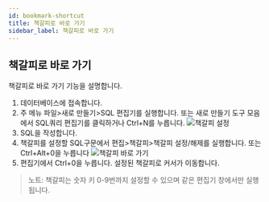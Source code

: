 ```yaml
---
id: bookmark-shortcut
title: 책갈피로 바로 가기
sidebar_label: 책갈피로 바로 가기
---
```


## 책갈피로 바로 가기

책갈피로 바로 가기 기능을 설명합니다.

1. 데이터베이스에 접속합니다.
2. 주 메뉴 파일>새로 만들기>SQL 편집기를 실행합니다. 또는 새로 만들기 도구 모음에서 SQL쿼리 편집기를 클릭하거나 Ctrl+N를 누릅니다.
![책갈피 설정](https://s3.ap-northeast-2.amazonaws.com/sqlgate-manual-content/6F81503DBD22DAD86CF032593D6D0770.jpg)
3. SQL을 작성합니다.
4. 책갈피를 설정할 SQL구문에서 편집>책갈피>책갈피 설정/해제를 실행합니다. 또는 Ctrl+Alt+0을 누릅니다
![책갈피 바로 가기](https://s3.ap-northeast-2.amazonaws.com/sqlgate-manual-content/123FA28947A47E42F8A8E3DF414AA9C5.jpg)
5. 편집기에서 Ctrl+0을 누릅니다. 설정된 책갈피로 커서가 이동합니다.

> 노트: 책갈피는 숫자 키 0-9번까지 설정할 수 있으며 같은 편집기 창에서만 실행됩니다.

